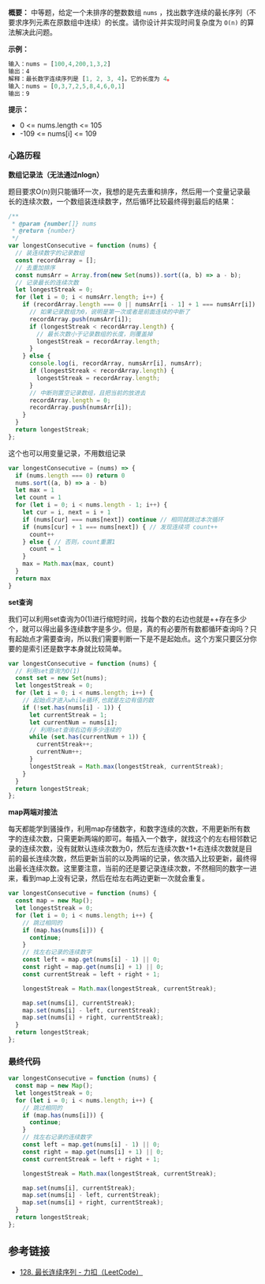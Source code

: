 **概要：** 中等题，给定一个未排序的整数数组 `nums` ，找出数字连续的最长序列（不要求序列元素在原数组中连续）的长度。请你设计并实现时间复杂度为 `O(n)` 的算法解决此问题。

**示例：**

```js
输入：nums = [100,4,200,1,3,2]
输出：4
解释：最长数字连续序列是 [1, 2, 3, 4]。它的长度为 4。
输入：nums = [0,3,7,2,5,8,4,6,0,1]
输出：9
```

**提示：**

- 0 <= nums.length <= 105
- -109 <= nums[i] <= 109




### 心路历程

**数组记录法（无法通过nlogn）**

题目要求O(n)则只能循环一次，我想的是先去重和排序，然后用一个变量记录最长的连续次数，一个数组装连续数字，然后循环比较最终得到最后的结果：

```js
/**
 * @param {number[]} nums
 * @return {number}
 */
var longestConsecutive = function (nums) {
  // 装连续数字的记录数组
  const recordArray = [];
  // 去重加排序
  const numsArr = Array.from(new Set(nums)).sort((a, b) => a - b);
  // 记录最长的连续次数
  let longestStreak = 0;
  for (let i = 0; i < numsArr.length; i++) {
    if (recordArray.length === 0 || numsArr[i - 1] + 1 === numsArr[i]) {
      // 如果记录数组为0，说明是第一次或者是前面连续的中断了
      recordArray.push(numsArr[i]);
      if (longestStreak < recordArray.length) {
        // 最长次数小于记录数组的长度，则覆盖掉
        longestStreak = recordArray.length;
      }
    } else {
      console.log(i, recordArray, numsArr[i], numsArr);
      if (longestStreak < recordArray.length) {
        longestStreak = recordArray.length;
      }
      // 中断则置空记录数组，且把当前的放进去
      recordArray.length = 0;
      recordArray.push(numsArr[i]);
    }
  }
  return longestStreak;
};
```

这个也可以用变量记录，不用数组记录

```js
var longestConsecutive = (nums) => {
  if (nums.length === 0) return 0
  nums.sort((a, b) => a - b)
  let max = 1
  let count = 1
  for (let i = 0; i < nums.length - 1; i++) {
    let cur = i, next = i + 1
    if (nums[cur] === nums[next]) continue // 相同就跳过本次循环
    if (nums[cur] + 1 === nums[next]) { // 发现连续项 count++
      count++
    } else { // 否则，count重置1
      count = 1
    }
    max = Math.max(max, count)
  }
  return max
}
```



**set查询**

我们可以利用set查询为0(1)进行缩短时间，找每个数的右边也就是++存在多少个，就可以得出最多连续数字是多少。但是，真的有必要所有数都循环查询吗？只有起始点才需要查询，所以我们需要判断一下是不是起始点。这个方案只要区分你要的是索引还是数字本身就比较简单。

```js
var longestConsecutive = function (nums) {
  // 利用set查询为O(1)
  const set = new Set(nums);
  let longestStreak = 0;
  for (let i = 0; i < nums.length; i++) {
    // 起始点才进入while循环,也就是左边有值的数
    if (!set.has(nums[i] - 1)) {
      let currentStreak = 1;
      let currentNum = nums[i];
      // 利用set查询右边有多少连续的
      while (set.has(currentNum + 1)) {
        currentStreak++;
        currentNum++;
      }
      longestStreak = Math.max(longestStreak, currentStreak);
    }
  }
  return longestStreak;
};
```





**map两端对接法**

每天都能学到骚操作，利用map存储数字，和数字连续的次数，不用更新所有数字的连续次数，只需更新两端的即可。每插入一个数字，就找这个的左右相邻数记录的连续次数，没有就默认连续次数为0，然后左连续次数+1+右连续次数就是目前的最长连续次数，然后更新当前的以及两端的记录，依次插入比较更新，最终得出最长连续次数。这里要注意，当前的还是要记录连续次数，不然相同的数字一进来，看到map上没有记录，然后在给左右两边更新一次就会重复。

```js
var longestConsecutive = function (nums) {
  const map = new Map();
  let longestStreak = 0;
  for (let i = 0; i < nums.length; i++) {
    // 跳过相同的
    if (map.has(nums[i])) {
      continue;
    }
    // 找左右记录的连续数字
    const left = map.get(nums[i] - 1) || 0;
    const right = map.get(nums[i] + 1) || 0;
    const currentStreak = left + right + 1;

    longestStreak = Math.max(longestStreak, currentStreak);

    map.set(nums[i], currentStreak);
    map.set(nums[i] - left, currentStreak);
    map.set(nums[i] + right, currentStreak);
  }
  return longestStreak;
};
```



### 最终代码

```js
var longestConsecutive = function (nums) {
  const map = new Map();
  let longestStreak = 0;
  for (let i = 0; i < nums.length; i++) {
    // 跳过相同的
    if (map.has(nums[i])) {
      continue;
    }
    // 找左右记录的连续数字
    const left = map.get(nums[i] - 1) || 0;
    const right = map.get(nums[i] + 1) || 0;
    const currentStreak = left + right + 1;

    longestStreak = Math.max(longestStreak, currentStreak);

    map.set(nums[i], currentStreak);
    map.set(nums[i] - left, currentStreak);
    map.set(nums[i] + right, currentStreak);
  }
  return longestStreak;
};
```



## 参考链接

- [128. 最长连续序列 - 力扣（LeetCode）](https://leetcode.cn/problems/longest-consecutive-sequence/?envType=study-plan-v2&envId=top-100-liked)